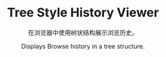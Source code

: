 <h1 align="center">
Tree Style History Viewer
</h1>

<p align="center">
在浏览器中使用树状结构展示浏览历史。
</p>
<p align="center">
Displays Browse history in a tree structure.
</p>